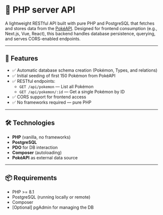 # 🐘 PHP server API

A lightweight RESTful API built with pure PHP and PostgreSQL that fetches and stores data from the [PokéAPI](https://pokeapi.co/). Designed for frontend consumption (e.g., Next.js, Vue, React), this backend handles database persistence, querying, and serves CORS-enabled endpoints.

---

## 🚀 Features

- ✅ Automatic database schema creation (Pokémon, Types, and relations)
- ✅ Initial seeding of first 150 Pokémon from PokéAPI
- ✅ RESTful endpoints:
  - `GET /api/pokemon` — List all Pokémon
  - `GET /api/pokemon/:id` — Get a single Pokémon by ID
- ✅ CORS support for frontend access
- ✅ No frameworks required — pure PHP

---

## 🛠️ Technologies

- **PHP** (vanilla, no frameworks)
- **PostgreSQL**
- **PDO** for DB interaction
- **Composer** (autoloading)
- **PokéAPI** as external data source

---

## 📦 Requirements

- PHP >= 8.1
- PostgreSQL (running locally or remote)
- Composer
- [Optional] pgAdmin for managing the DB
